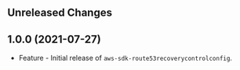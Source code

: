 Unreleased Changes
------------------

1.0.0 (2021-07-27)
------------------

* Feature - Initial release of `aws-sdk-route53recoverycontrolconfig`.

